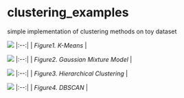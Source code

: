 # clustering_examples
simple implementation of clustering methods on toy dataset

![](https://github.com/sdyy6211/clustering_examples/blob/main/animation/kmeans.gif?raw=true)
|:--:| 
| *Figure1. K-Means* |

![](https://github.com/sdyy6211/clustering_examples/blob/main/animation/gmm_.gif?raw=true)
|:--:| 
| *Figure2. Gaussian Mixture Model* |

![](https://github.com/sdyy6211/clustering_examples/blob/main/animation/hierarchical_clustering_.gif?raw=true)
|:--:| 
| *Figure3. Hierarchical Clustering* |

![](https://github.com/sdyy6211/clustering_examples/blob/main/animation/dbscan.gif?raw=true)
|:--:| 
| *Figure4. DBSCAN* |
